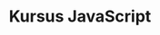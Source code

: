 ---
layout:   certificate
title:    "Kursus JavaScript"
slug:     progate-javascript
category: progate
issuer:   "Progate Indonesia"
---